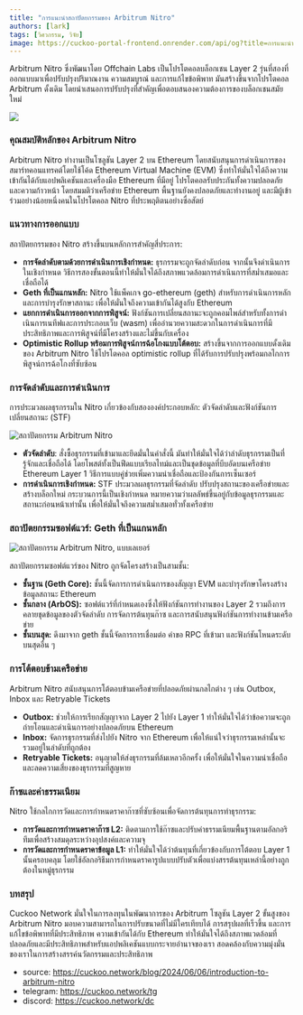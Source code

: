 ```yaml
---
title: "การแนะนำสถาปัตยกรรมของ Arbitrum Nitro"
authors: [lark]
tags: [วิศวกรรม, วิจัย]
image: https://cuckoo-portal-frontend.onrender.com/api/og?title=การแนะนำสถาปัตยกรรมของ Arbitrum Nitro
---
```


Arbitrum Nitro ซึ่งพัฒนาโดย Offchain Labs เป็นโปรโตคอลบล็อกเชน Layer 2 รุ่นที่สองที่ออกแบบมาเพื่อปรับปรุงปริมาณงาน ความสมบูรณ์ และการแก้ไขข้อพิพาท มันสร้างขึ้นจากโปรโตคอล Arbitrum ดั้งเดิม โดยนำเสนอการปรับปรุงที่สำคัญเพื่อตอบสนองความต้องการของบล็อกเชนสมัยใหม่

![](https://cuckoo-network.b-cdn.net/introduction-to-arbitrum-nitro.webp)

### คุณสมบัติหลักของ Arbitrum Nitro

Arbitrum Nitro ทำงานเป็นโซลูชัน Layer 2 บน Ethereum โดยสนับสนุนการดำเนินการของสมาร์ทคอนแทรคต์โดยใช้โค้ด Ethereum Virtual Machine (EVM) ซึ่งทำให้มั่นใจได้ถึงความเข้ากันได้กับแอปพลิเคชันและเครื่องมือ Ethereum ที่มีอยู่ โปรโตคอลรับประกันทั้งความปลอดภัยและความก้าวหน้า โดยสมมติว่าเครือข่าย Ethereum พื้นฐานยังคงปลอดภัยและทำงานอยู่ และมีผู้เข้าร่วมอย่างน้อยหนึ่งคนในโปรโตคอล Nitro ที่ประพฤติตนอย่างซื่อสัตย์

### แนวทางการออกแบบ

สถาปัตยกรรมของ Nitro สร้างขึ้นบนหลักการสำคัญสี่ประการ:

- **การจัดลำดับตามด้วยการดำเนินการเชิงกำหนด:** ธุรกรรมจะถูกจัดลำดับก่อน จากนั้นจึงดำเนินการในเชิงกำหนด วิธีการสองขั้นตอนนี้ทำให้มั่นใจได้ถึงสภาพแวดล้อมการดำเนินการที่สม่ำเสมอและเชื่อถือได้
- **Geth ที่เป็นแกนหลัก:** Nitro ใช้แพ็คเกจ go-ethereum (geth) สำหรับการดำเนินการหลักและการบำรุงรักษาสถานะ เพื่อให้มั่นใจถึงความเข้ากันได้สูงกับ Ethereum
- **แยกการดำเนินการออกจากการพิสูจน์:** ฟังก์ชันการเปลี่ยนสถานะจะถูกคอมไพล์สำหรับทั้งการดำเนินการเนทีฟและการประกอบเว็บ (wasm) เพื่ออำนวยความสะดวกในการดำเนินการที่มีประสิทธิภาพและการพิสูจน์ที่มีโครงสร้างและไม่ขึ้นกับเครื่อง
- **Optimistic Rollup พร้อมการพิสูจน์การฉ้อโกงแบบโต้ตอบ:** สร้างขึ้นจากการออกแบบดั้งเดิมของ Arbitrum Nitro ใช้โปรโตคอล optimistic rollup ที่ได้รับการปรับปรุงพร้อมกลไกการพิสูจน์การฉ้อโกงที่ซับซ้อน

### การจัดลำดับและการดำเนินการ

การประมวลผลธุรกรรมใน Nitro เกี่ยวข้องกับสององค์ประกอบหลัก: ตัวจัดลำดับและฟังก์ชันการเปลี่ยนสถานะ (STF)

![สถาปัตยกรรม Arbitrum Nitro](https://tp-misc.b-cdn.net/blockeden/arbitrum-nitro.webp "สถาปัตยกรรม Arbitrum Nitro")

- **ตัวจัดลำดับ**: สั่งซื้อธุรกรรมที่เข้ามาและยึดมั่นในคำสั่งนี้ มันทำให้มั่นใจได้ว่าลำดับธุรกรรมเป็นที่รู้จักและเชื่อถือได้ โดยโพสต์ทั้งเป็นฟีดแบบเรียลไทม์และเป็นชุดข้อมูลที่บีบอัดบนเครือข่าย Ethereum Layer 1 วิธีการแบบคู่ช่วยเพิ่มความน่าเชื่อถือและป้องกันการเซ็นเซอร์
- **การดำเนินการเชิงกำหนด:** STF ประมวลผลธุรกรรมที่จัดลำดับ ปรับปรุงสถานะของเครือข่ายและสร้างบล็อกใหม่ กระบวนการนี้เป็นเชิงกำหนด หมายความว่าผลลัพธ์ขึ้นอยู่กับข้อมูลธุรกรรมและสถานะก่อนหน้าเท่านั้น เพื่อให้มั่นใจถึงความสม่ำเสมอทั่วทั้งเครือข่าย

### สถาปัตยกรรมซอฟต์แวร์: Geth ที่เป็นแกนหลัก

![สถาปัตยกรรม Arbitrum Nitro, แบบเลเยอร์](https://tp-misc.b-cdn.net/blockeden/arbitrum-nitro-architecture-layered.webp "สถาปัตยกรรม Arbitrum Nitro, แบบเลเยอร์")

สถาปัตยกรรมซอฟต์แวร์ของ Nitro ถูกจัดโครงสร้างเป็นสามชั้น:

- **ชั้นฐาน (Geth Core):** ชั้นนี้จัดการการดำเนินการของสัญญา EVM และบำรุงรักษาโครงสร้างข้อมูลสถานะ Ethereum
- **ชั้นกลาง (ArbOS):** ซอฟต์แวร์ที่กำหนดเองซึ่งให้ฟังก์ชันการทำงานของ Layer 2 รวมถึงการคลายชุดข้อมูลของตัวจัดลำดับ การจัดการต้นทุนก๊าซ และการสนับสนุนฟังก์ชันการทำงานข้ามเครือข่าย
- **ชั้นบนสุด:** ดึงมาจาก geth ชั้นนี้จัดการการเชื่อมต่อ คำขอ RPC ที่เข้ามา และฟังก์ชันโหนดระดับบนสุดอื่น ๆ

### การโต้ตอบข้ามเครือข่าย

Arbitrum Nitro สนับสนุนการโต้ตอบข้ามเครือข่ายที่ปลอดภัยผ่านกลไกต่าง ๆ เช่น Outbox, Inbox และ Retryable Tickets

- **Outbox:** ช่วยให้การเรียกสัญญาจาก Layer 2 ไปยัง Layer 1 ทำให้มั่นใจได้ว่าข้อความจะถูกถ่ายโอนและดำเนินการอย่างปลอดภัยบน Ethereum
- **Inbox:** จัดการธุรกรรมที่ส่งไปยัง Nitro จาก Ethereum เพื่อให้แน่ใจว่าธุรกรรมเหล่านั้นจะรวมอยู่ในลำดับที่ถูกต้อง
- **Retryable Tickets:** อนุญาตให้ส่งธุรกรรมที่ล้มเหลวอีกครั้ง เพื่อให้มั่นใจในความน่าเชื่อถือและลดความเสี่ยงของธุรกรรมที่สูญหาย

### ก๊าซและค่าธรรมเนียม

Nitro ใช้กลไกการวัดและการกำหนดราคาก๊าซที่ซับซ้อนเพื่อจัดการต้นทุนการทำธุรกรรม:

- **การวัดและการกำหนดราคาก๊าซ L2:** ติดตามการใช้ก๊าซและปรับค่าธรรมเนียมพื้นฐานตามอัลกอริทึมเพื่อสร้างสมดุลระหว่างอุปสงค์และความจุ
- **การวัดและการกำหนดราคาข้อมูล L1:** ทำให้มั่นใจได้ว่าต้นทุนที่เกี่ยวข้องกับการโต้ตอบ Layer 1 นั้นครอบคลุม โดยใช้อัลกอริธึมการกำหนดราคารูปแบบปรับตัวเพื่อแบ่งสรรต้นทุนเหล่านี้อย่างถูกต้องในหมู่ธุรกรรม

### บทสรุป

Cuckoo Network มั่นใจในการลงทุนในพัฒนาการของ Arbitrum โซลูชัน Layer 2 ขั้นสูงของ Arbitrum Nitro มอบความสามารถในการปรับขนาดที่ไม่มีใครเทียบได้ การสรุปผลที่เร็วขึ้น และการแก้ไขข้อพิพาทที่มีประสิทธิภาพ ความเข้ากันได้กับ Ethereum ทำให้มั่นใจได้ถึงสภาพแวดล้อมที่ปลอดภัยและมีประสิทธิภาพสำหรับแอปพลิเคชันแบบกระจายอำนาจของเรา สอดคล้องกับความมุ่งมั่นของเราในการสร้างสรรค์นวัตกรรมและประสิทธิภาพ


- source: https://cuckoo.network/blog/2024/06/06/introduction-to-arbitrum-nitro
- telegram: https://cuckoo.network/tg
- discord: https://cuckoo.network/dc
